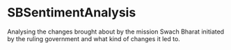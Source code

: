 # SBSentimentAnalysis

Analysing the changes brought about by the mission Swach Bharat initiated by the ruling government and what kind of changes it led to.
